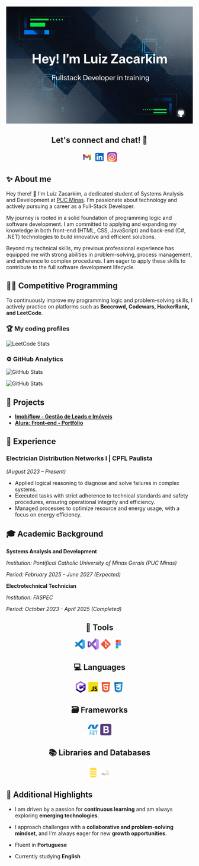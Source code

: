 ![A imagem mostra um fundo escuro com padrões de circuito eletrônico e formas geométricas em tons de azul e verde. O texto principal, "Hey! I'm Luiz Zacarkim", está centralizado em uma fonte sans-serif, com a legenda "Fullstack Developer in training" logo abaixo. No canto inferior direito, há um pequeno ícone do GitHub em branco.](img/logo-readme-github.png)

## <center>Let's connect and chat! 💬 </center>
<div align="center">
<a href="mailto:lfzacarkim@gmail.com"><img src="img/gmail-svgrepo-com (1).svg" alt="Ícone do Gmail" width="6%" height="6%"></a>
<a href="https://linkedin.com/in/zacarkim"><img src="img/linkedin-svgrepo-com (1).svg" alt="Ícone do LinkedIn" width="6%" height="6%"></a>
<a href="https://instagram.com/lfzacarkim"><img src="img/instagram-1-svgrepo-com (1).svg" alt="Ícone do Instagram" width="6%" height="6%"></a>
</div>

## ✨ About me
Hey there! 👋 I'm Luiz Zacarkim, a dedicated student of Systems Analysis and Development at [PUC Minas](https://www.pucminas.br/). I'm passionate about technology and actively pursuing a career as a Full-Stack Developer.

My journey is rooted in a solid foundation of programming logic and software development. I am committed to applying and expanding my knowledge in both front-end (HTML, CSS, JavaScript) and back-end (C#, .NET) technologies to build innovative and efficient solutions.

Beyond my technical skills, my previous professional experience has equipped me with strong abilities in problem-solving, process management, and adherence to complex procedures. I am eager to apply these skills to contribute to the full software development lifecycle.

## 👨‍💻 Competitive Programming
To continuously improve my programming logic and problem-solving skills, I actively practice on platforms such as **Beecrowd, Codewars, HackerRank, and LeetCode**.

### 🏆 My coding profiles

<!-- <a href="https://judge.beecrowd.com/pt/profile/1118438">![beecrowd]()</a>
<a href="https://www.codewars.com/users/lfzacarkims">![code wars]()</a>
<a href="https://www.hackerrank.com/profile/lfzacarkim">![hacker hank]()</a>
<a href="https://leetcode.com/u/lfzacarkims/">![leetcode]()</a> -->

![LeetCode Stats](https://leetcard.jacoblin.cool/lfzacarkims?theme=dark&font=Abel&ext=heatmap)

### ⚙️ GitHub Analytics

![GitHub Stats](https://github-readme-stats.vercel.app/api?username=lfzacarkims&theme=dark&show_icons=true&hide_border=true&count_private=true)

![GitHub Stats](https://github-readme-stats.vercel.app/api/top-langs/?username=lfzacarkims&theme=dark&show_icons=true&hide_border=true&layout=compact)


## 📂 Projects

* **[Imobiflow - Gestão de Leads e Imóveis](https://github.com/lfzacarkims/imobiflow-gestao-leads-imoveis)**
* **[Alura: Front-end - Portfólio](https://github.com/lfzacarkims/alura-front-end-portfolio)**

## 💼 Experience
### Electrician Distribution Networks I | CPFL Paulista
*(August 2023 – Present)*
- Applied logical reasoning to diagnose and solve failures in complex systems.
- Executed tasks with strict adherence to technical standards and safety procedures, ensuring operational integrity and efficiency.
- Managed processes to optimize resource and energy usage, with a focus on energy efficiency.

## 🎓 Academic Background
**Systems Analysis and Development**

*Institution: Pontifical Catholic University of Minas Gerais (PUC Minas)*

*Period: February 2025 - June 2027 (Expected)*


**Electrotechnical Technician**

*Institution: FASPEC*

*Period: October 2023 - April 2025 (Completed)*

## <center>🔧 Tools</center>
<div align="center">
<img src="img/vs-code-svgrepo-com.svg" alt="Ícone do VS Code" width="6%" height="6%">
<img src="img/visual-studio-svgrepo-com.svg" alt="Ícone do Visual Studio" width="6%" height="6%">
<img src="img/git-svgrepo-com.svg" alt="Ícone do Git" width="6%" height="6%">
<img src="img/figma-svgrepo-com.svg" alt="Ícone do Figma" width="6%" height="6%">
</div>

## <center>💻 Languages</center>
<div align="center">
<img src="img/c-sharp-svgrepo-com.svg" alt="Ícone de C#" width="6%" height="6%">
<img src="img/js-official-svgrepo-com.svg" alt="Ícone de JavaScript" width="6%" height="6%">
<img src="img/html-5-svgrepo-com.svg" alt="Ícone de HTML" width="6%" height="6%">
<img src="img/css-3-svgrepo-com.svg" alt="Ícone de CSS" width="6%" height="6%">
</div>

## <center>🗃 Frameworks</center>
<div align="center">
<img src="img/dot_net_plain_wordmark_logo_icon_146545 (1).svg" alt="Ícone de .NET" width="6%" height="6%">
<img src="img/bootstrap-svgrepo-com.svg" alt="Ícone do Bootstrap" width="6%" height="6%">
</div>

## <center>📚 Libraries and Databases</center>
<div align="center">
<img src="img/sql-svgrepo-com.svg" alt="Ícone de SQL" width="6%" height="6%">
<img src="img/mysql-logo-svgrepo-com.svg" alt="Ícone do MySQL" width="6%" height="6%">
</div>

## 🌟 Additional Highlights

* I am driven by a passion for **continuous learning** and am always exploring **emerging technologies**.
* I approach challenges with a **collaborative and problem-solving mindset**, and I'm always eager for new **growth opportunities**.

* Fluent in **Portuguese**
* Currently studying **English**
